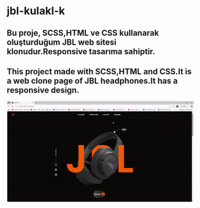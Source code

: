 # jbl-kulakl-k

<h2>Bu proje, SCSS,HTML ve CSS kullanarak oluşturduğum JBL web sitesi klonudur.Responsive tasarıma sahiptir. </h2>

<h2>This project made with SCSS,HTML and CSS.It is a web clone page of JBL headphones.It has a responsive design.</h2>

![](JBL-Clone.gif)